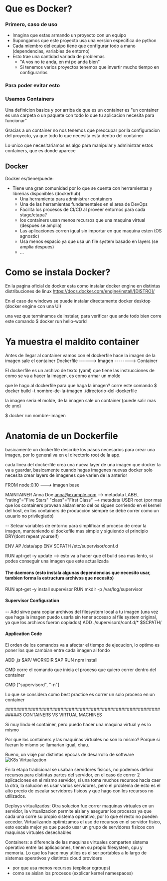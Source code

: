 # Que es Docker?

### Primero, caso de uso

- Imagina que estas armando un proyecto con un equipo
- Supongamos que este proyecto usa una version especifica de python
- Cada miembro del equipo tiene que configurar todo a mano (dependencias, variables de entorno)
- Esto trae una cantidad variada de problemas
  - "A vos no te anda, en mi pc anda bien"
  - Si tenemos varios proyectos tenemos que invertir mucho tiempo en configurarlos

### Para poder evitar esto

### Usamos Containers

Una definicion basica y por arriba de que es un container es "un container es una carpeta o un paquete con todo lo que tu aplicacion necesita para funcionar"

Gracias a un container no nos tenemos que preocupar por la configuracion del proyecto, ya que todo lo que necesita esta dentro del container

Lo unico que necesitariamos es algo para manipular y administrar estos containers, que es donde aparece

## Docker

Docker es/tiene/puede:

- Tiene una gran comunidad por lo que se cuenta con herramientas y librerias disponibles (dockerhub)
  - Una herramienta para administrar containers
  - Una de las herramientas fundamentales en el area de DevOps
  - Facilita los procesos de CI/CD al proveer entornos para cada stage/etapa?
  - los containers usan menos recursos que una maquina virtual (despues se amplia)
  - Las aplicaciones corren igual sin importar en que maquina esten (OS agnostic)
  - Usa menos espacio ya que usa un file system basado en layers (se amplia despues)
  - ...

# Como se instala Docker?
En la pagina oficial de docker esta como instalar docker engine en distintas distribuciones de linux
https://docs.docker.com/engine/install/[DISTRO]/

En el caso de windows se puede instalar directamente docker desktop (docker engine con una UI)

una vez que terminamos de instalar, para verificar que ande todo bien corre este comando $ docker run hello-world

# Ya muestra el maldito container

Antes de llegar al container vamos con el dockerfile hace la imagen de la imagen sale el container
Dockerfile ------> Imagen --------> Container

El dockerfile es un archivo de texto (yaml) que tiene las instrucciones de como se va a hacer la imagen, es como armar un molde

que le hago al dockerfile para que haga la imagen?
corre este comando $ docker build -t nombre-de-la-imagen ./directorio-del-dockerfile

la imagen seria el molde, de la imagen sale un container (puede salir mas de uno)

$ docker run nombre-imagen


# Anatomia de un Dockerfile
basicamente un dockerfile describe los pasos necesarios para crear una imagen, por lo general va en el directorio root de la app.

cada linea del dockerfile crea una nueva layer de una imagen que docker la va a guardar, basicamente cuando hagas imagenes nuevas docker solo necesita crear layers de imagenes que varien de la anterior


FROM node:0.10 ---> imagen base

MAINTAINER Anna Doe <anna@example.com> --> metadata
LABEL "rating"="Five Stars" "class"="First Class" --> metadata
USER root (por mas que los containers provean aislamiento del os siguen corriendo en el kernel del host, en los containers de produccion siempre se debe correr como un usuario no privilegiado)

-- Setear variables de entorno para simplificar el proceso de crear la imagen, manteniendo el dockefile mas simple y siguiendo el principio DRY(dont repeat yourself)

ENV AP /data/app
ENV SCPATH /etc/supervisor/conf.d



RUN apt-get -y update --> esto va a hacer que el build sea mas lento, si podes conseguir una imagen que este actualizada

#### The daemons (esto instala algunas dependencias que necesito usar, tambien forma la estructura archivos que necesito)

RUN apt-get -y install supervisor
RUN mkdir -p /var/log/supervisor

#### Supervisor Configuration
-- Add sirve para copiar archivos del filesystem local a tu imagen (una vez que haga la imagen puedo usarla sin tener accesso al file system original, ya que los archivos fueron copiados)
ADD ./supervisord/conf.d/\* $SCPATH/

#### Application Code

El orden de los comandos va a afectar el tiempo de ejecucion, lo optimo es poner los que cambian entre cada imagen al fondo

ADD _.js_ $AP/
WORKDIR $AP
RUN npm install

CMD corre el comando que inicia el proceso que quiero correr dentro del container

CMD ["supervisord", "-n"]

Lo que se considera como best practice es correr un solo proceso en un container

#############################################################3
CONTAINERS VS VIRTUAL MACHINES

Si muy lindo el container, pero puedo hacer una maquina virtual y es lo mismo

Por que los containers y las maquinas virtuales no son lo mismo?
Porque si fueran lo mismo se llamarian igual, chau.

Bueno, un viaje por distintas epocas de desarrollo de software
![K8s Virtualization](https://kubernetes.io/images/docs/Container_Evolution.svg)

En la etapa tradicional se usaban servidores fisicos, no podemos definir recursos para distintas partes del servidor, en el caso de correr 2 aplicaciones en el mismo servidor, si una toma muchos recursos hacia caer la otra, la solucion es usar varios servidores, pero el problema de esto es el alto precio de escalar servidores fisicos y que hago con los recursos no utilizados. 

Deploys virtualizados: Otra solucion fue correr maquinas virtuales en un servidor, la virtualizacion permite aislar y asegurar los procesos ya que cada una corre su propio sistema operativo, por lo que el resto no pueden acceder.
Virtualizando optimizamos el uso de recursos en el servidor fisico, esto escala mejor ya que puedo usar un grupo de servidores fisicos con maquinas virtuales desechables

Containers: a diferencia de las maquinas virtuales comparten sistema operativo entre las aplicaciones, tienen su propio filesystem, cpu y memoria. Lo que los hace muy utiles es el ser portables a lo largo de sistemas operativos y distintos cloud providers

- por que usa menos recursos (explicar cgroups)
- como se aislan los procesos (explicar kernel namespaces)

